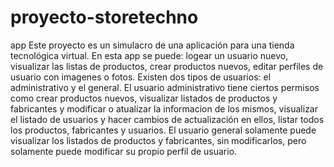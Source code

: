 # proyecto-storetechno
app
Este proyecto es un simulacro de una aplicación para una tienda tecnológica virtual.
En esta app se puede: logear un usuario nuevo, visualizar las listas de productos, crear productos nuevos, editar perfiles de usuario con imagenes o fotos.
Existen dos tipos de usuarios: el administrativo y el general.
El usuario administrativo tiene ciertos permisos como crear productos nuevos, visualizar listados de productos y fabricantes y modificar o atualizar la informacion de los mismos, visualizar el listado de usuarios y hacer cambios de actualización en ellos, listar todos los productos, fabricantes y usuarios.
El usuario general solamente puede visualizar los listados de productos y fabricantes, sin modificarlos, pero solamente puede modificar su propio perfil de usuario.

